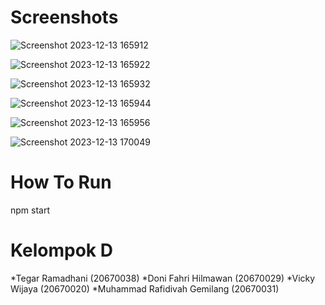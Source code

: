 # Screenshots
![Screenshot 2023-12-13 165912](https://github.com/tegarrdn/VirtuosoAcademia/assets/61616229/8a7e4076-64ef-40fb-ac99-5a59922c234b)

![Screenshot 2023-12-13 165922](https://github.com/tegarrdn/VirtuosoAcademia/assets/61616229/c2c0ba87-18a9-4ead-bbfb-480343eadba7)

![Screenshot 2023-12-13 165932](https://github.com/tegarrdn/VirtuosoAcademia/assets/61616229/c7f3da1e-af74-45c2-810b-cb0e8dd1b9ce)

![Screenshot 2023-12-13 165944](https://github.com/tegarrdn/VirtuosoAcademia/assets/61616229/9843f549-def6-4b54-8342-c4d6b0c0e76a)

![Screenshot 2023-12-13 165956](https://github.com/tegarrdn/VirtuosoAcademia/assets/61616229/33125e5f-14d0-4003-807b-118ef4adcfef)

![Screenshot 2023-12-13 170049](https://github.com/tegarrdn/VirtuosoAcademia/assets/61616229/1b2d52aa-eb8c-4ec4-8078-879db283a086)

# How To Run
npm start

# Kelompok D
*Tegar Ramadhani (20670038)
*Doni Fahri Hilmawan (20670029)
*Vicky Wijaya (20670020)
*Muhammad Rafidivah Gemilang (20670031)
